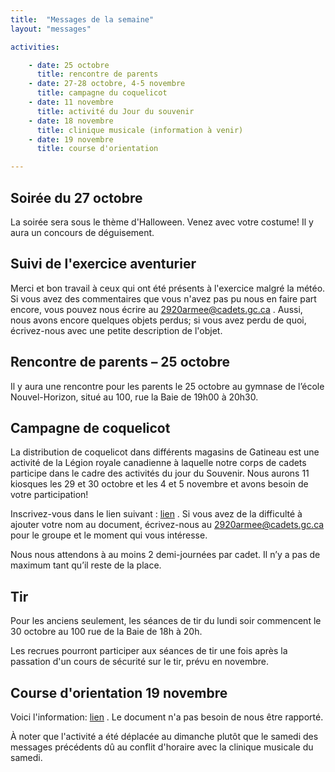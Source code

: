```yaml
---
title:  "Messages de la semaine"
layout: "messages"

activities: 

    - date: 25 octobre
      title: rencontre de parents
    - date: 27-28 octobre, 4-5 novembre
      title: campagne du coquelicot
    - date: 11 novembre
      title: activité du Jour du souvenir
    - date: 18 novembre
      title: clinique musicale (information à venir)
    - date: 19 novembre
      title: course d'orientation

---
```

## Soirée du 27 octobre

La soirée sera sous le thème d'Halloween. Venez avec votre costume! Il y aura un concours de déguisement.


## Suivi de l'exercice aventurier
 
Merci et bon travail à ceux qui ont été présents à l'exercice malgré la météo. Si vous avez des commentaires que vous n'avez pas pu nous en faire part encore, vous pouvez nous écrire au 2920armee@cadets.gc.ca . Aussi, nous avons encore quelques objets perdus; si vous avez perdu de quoi, écrivez-nous avec une petite description de l'objet.

## Rencontre de parents – 25 octobre

Il y aura une rencontre pour les parents le 25 octobre au gymnase de l’école Nouvel-Horizon, situé au 100, rue la Baie de 19h00 à 20h30.

## Campagne de coquelicot

La distribution de coquelicot dans différents magasins de Gatineau est une activité de la Légion royale canadienne à laquelle notre corps de cadets participe dans le cadre des activités du jour du Souvenir. Nous aurons 11 kiosques les 29 et 30 octobre et les 4 et 5 novembre et avons besoin de votre participation!

Inscrivez-vous dans le lien suivant : [lien](https://1drv.ms/w/s!AkTIfKmoB8nugfwN74h_3jG5jTPxAw?e=KcfKsi) . Si vous avez de la difficulté à ajouter votre nom au document, écrivez-nous au 2920armee@cadets.gc.ca pour le groupe et le moment qui vous intéresse.

Nous nous attendons à au moins 2 demi-journées par cadet. Il n’y a pas de maximum tant qu’il reste de la place. 

## Tir

Pour les anciens seulement, les séances de tir du lundi soir commencent le 30 octobre au 100 rue de la Baie de 18h à 20h.

Les recrues pourront participer aux séances de tir une fois après la passation d'un cours de sécurité sur le tir, prévu en novembre.

## Course d'orientation 19 novembre

Voici l'information:  [lien](https://1drv.ms/b/s!AkTIfKmoB8nugfwPNPP-LMF-fjU1lA?e=CVoJth) . Le document n'a pas besoin de nous être rapporté.

À noter que l'activité a été déplacée au dimanche plutôt que le samedi des messages précédents dû au conflit d'horaire avec la clinique musicale du samedi.

